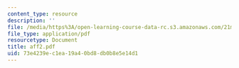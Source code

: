 ```yaml
---
content_type: resource
description: ''
file: /media/https%3A/open-learning-course-data-rc.s3.amazonaws.com/21m-735-technical-design-scenery-mechanisms-and-special-effects-spring-2004/73e4239ec1ea19a40bd8db0b8e5e14d1_aff2.pdf
file_type: application/pdf
resourcetype: Document
title: aff2.pdf
uid: 73e4239e-c1ea-19a4-0bd8-db0b8e5e14d1
---
```

